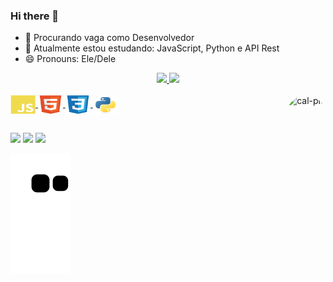 ### Hi there 👋

- 🔭 Procurando vaga como Desenvolvedor
- 🌱 Atualmente estou estudando: JavaScript, Python e API Rest
- 😄 Pronouns: Ele/Dele


<div align="center">
  <a href="https://github.com/CalvinSores">
  <img height="160em" src="https://github-readme-stats.vercel.app/api?username=CalvinSoares&show_icons=true&theme=dracula&include_all_commits=true&count_private=true"/>
 <img height="160em" src="https://github-readme-stats.vercel.app/api/top-langs/?username=CalvinSoares&layout=compact&langs_count=7&theme=dracula"/>
</div>
<div style="display: inline_block"><br>
  <img align="center" alt="cal-Js" height="30" width="40" src="https://raw.githubusercontent.com/devicons/devicon/master/icons/javascript/javascript-plain.svg">
  <img align="center" alt="cal-HTML" height="30" width="40" src="https://raw.githubusercontent.com/devicons/devicon/master/icons/html5/html5-original.svg">
  <img align="center" alt="cal-CSS" height="30" width="40" src="https://raw.githubusercontent.com/devicons/devicon/master/icons/css3/css3-original.svg">
  <img align="center" alt="cal-Python" height="30" width="40" src="https://raw.githubusercontent.com/devicons/devicon/master/icons/python/python-original.svg">
  <img align="right" alt="cal-pic" height="150" style="border-radius:50px;" src="https://cdn.discordapp.com/attachments/825160936821358664/952321561807958057/download20220306184106.png">
</div>
  
  ##
  
  <div> 
  <a href="https://www.instagram.com/calvinscarin/" target="_blank"><img src="https://img.shields.io/badge/-Instagram-%23E4405F?style=for-the-badge&logo=instagram&logoColor=white" target="_blank"></a>
  <a href = "mailto:calvinsoares17@gmail.com"><img src="https://img.shields.io/badge/-Gmail-%23333?style=for-the-badge&logo=gmail&logoColor=white" target="_blank"></a>
  <a href="https://www.linkedin.com/in/calvin-soares-74b862203/" target="_blank"><img src="https://img.shields.io/badge/-LinkedIn-%230077B5?style=for-the-badge&logo=linkedin&logoColor=white" target="_blank"></a> 
 
  ![Snake animation](https://github.com/CalvinSoares/CalvinSoares/blob/output/github-contribution-grid-snake.svg)
 
</div>

